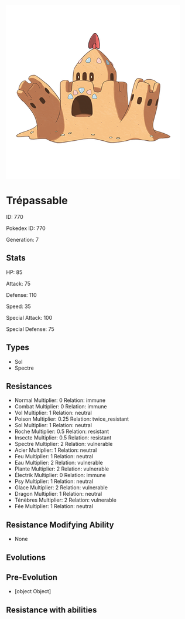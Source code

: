 ![](https://raw.githubusercontent.com/PokeAPI/sprites/master/sprites/pokemon/other/official-artwork/770.png)

# Trépassable
ID: 770

Pokedex ID: 770

Generation: 7

## Stats

HP: 85

Attack: 75

Defense: 110

Speed: 35

Special Attack: 100

Special Defense: 75

## Types

- Sol
- Spectre
## Resistances

- Normal Multiplier: 0 Relation: immune
- Combat Multiplier: 0 Relation: immune
- Vol Multiplier: 1 Relation: neutral
- Poison Multiplier: 0.25 Relation: twice_resistant
- Sol Multiplier: 1 Relation: neutral
- Roche Multiplier: 0.5 Relation: resistant
- Insecte Multiplier: 0.5 Relation: resistant
- Spectre Multiplier: 2 Relation: vulnerable
- Acier Multiplier: 1 Relation: neutral
- Feu Multiplier: 1 Relation: neutral
- Eau Multiplier: 2 Relation: vulnerable
- Plante Multiplier: 2 Relation: vulnerable
- Électrik Multiplier: 0 Relation: immune
- Psy Multiplier: 1 Relation: neutral
- Glace Multiplier: 2 Relation: vulnerable
- Dragon Multiplier: 1 Relation: neutral
- Ténèbres Multiplier: 2 Relation: vulnerable
- Fée Multiplier: 1 Relation: neutral
## Resistance Modifying Ability

- None

## Evolutions

## Pre-Evolution

- [object Object]

## Resistance with abilities
